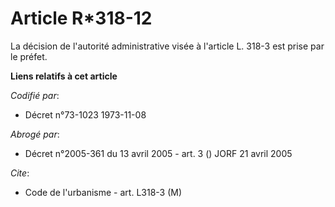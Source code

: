 # Article R*318-12

La décision de l'autorité administrative visée à l'article L. 318-3 est prise par le préfet.

**Liens relatifs à cet article**

_Codifié par_:

  - Décret n°73-1023 1973-11-08

_Abrogé par_:

  - Décret n°2005-361 du 13 avril 2005 - art. 3 () JORF 21 avril 2005

_Cite_:

  - Code de l'urbanisme - art. L318-3 (M)
